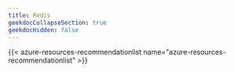```yaml
---
title: Redis
geekdocCollapseSection: true
geekdocHidden: false
---
```


{{< azure-resources-recommendationlist name="azure-resources-recommendationlist" >}}
